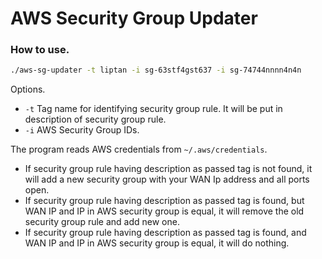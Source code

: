 # AWS Security Group Updater

### How to use.

```bash
./aws-sg-updater -t liptan -i sg-63stf4gst637 -i sg-74744nnnn4n4n
```

Options.
- `-t` Tag name for identifying security group rule. It will be put in description of security group rule.
- `-i` AWS Security Group IDs.


The program reads AWS credentials from `~/.aws/credentials`.

 - If security group rule having description as passed tag is not found, it will add a new security group with your WAN Ip address and all ports open.
 - If security group rule having description as passed tag is found, but WAN IP and IP in AWS security group is equal, it will remove the old security group rule and add new one.
 - If security group rule having description as passed tag is found, and WAN IP and IP in AWS security group is equal, it will do nothing.
